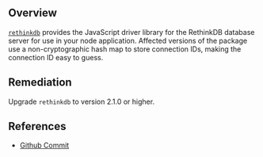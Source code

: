 ## Overview
[`rethinkdb`](https://www.npmjs.com/package/rethinkdb) provides the JavaScript driver library for the RethinkDB database server for use in your node application.
Affected versions of the package use a non-cryptographic hash map to store connection IDs, making the connection ID easy to guess.

## Remediation
Upgrade `rethinkdb` to version 2.1.0 or higher.

## References
- [Github Commit](https://github.com/rethinkdb/rethinkdb/commit/439f0fa2224adc53a094c857f391c618a2526aa7)
